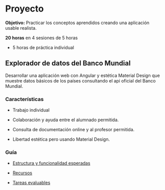 # Proyecto

**Objetivo:** Practicar los conceptos aprendidos creando una aplicación usable realista.

**20 horas** en 4 sesiones de 5 horas

- 5 horas de práctica individual

## Explorador de datos del Banco Mundial

Desarrollar una aplicación web con Angular y estética Material Design que muestre datos básicos de los países consultando el api oficial del Banco Mundial.


### Características

- Trabajo individual

- Colaboración y ayuda entre el alumnado permitida.

- Consulta de documentación online y al profesor permitida.

- Libertad estética pero usando Material Design.

### Guía

- [Estructura y funcionalidad esperadas](./estructura.md)

- [Recursos](./recursos.md)

- [Tareas evaluables](./tareas.md)